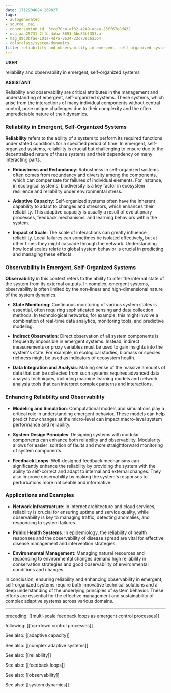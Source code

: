 ```yaml
---
date: 1712904084.269827
tags:
- autogenerated
- source__oai
- conversation_id__5cce70c4-af32-4249-acea-23ff67e8d432
- msg_aaa25731-2ffb-4aba-8651-6bc83bf353ca
- msg_d9c0bfae-101a-4d7a-8634-22c73ec6a3b4
- colorclass/system-dynamics
title: reliability and observability in emergent, self-organized systems
---
```


**USER**

reliability and observability in emergent, self-organized systems


**ASSISTANT**

Reliability and observability are critical attributes in the management and understanding of emergent, self-organized systems. These systems, which arise from the interactions of many individual components without central control, pose unique challenges due to their complexity and the often unpredictable nature of their dynamics.

### Reliability in Emergent, Self-Organized Systems

**Reliability** refers to the ability of a system to perform its required functions under stated conditions for a specified period of time. In emergent, self-organized systems, reliability is crucial but challenging to ensure due to the decentralized nature of these systems and their dependency on many interacting parts.

- **Robustness and Redundancy**: Robustness in self-organized systems often comes from redundancy and diversity among the components, which can compensate for failures of individual elements. For instance, in ecological systems, biodiversity is a key factor in ecosystem resilience and reliability under environmental stress.

- **Adaptive Capacity**: Self-organized systems often have the inherent capability to adapt to changes and stressors, which enhances their reliability. This adaptive capacity is usually a result of evolutionary processes, feedback mechanisms, and learning behaviors within the system.

- **Impact of Scale**: The scale of interactions can greatly influence reliability. Local failures can sometimes be isolated effectively, but at other times they might cascade through the network. Understanding how local scales relate to global system behavior is crucial in predicting and managing these effects.

### Observability in Emergent, Self-Organized Systems

**Observability** in this context refers to the ability to infer the internal state of the system from its external outputs. In complex, emergent systems, observability is often limited by the non-linear and high-dimensional nature of the system dynamics.

- **State Monitoring**: Continuous monitoring of various system states is essential, often requiring sophisticated sensing and data collection methods. In technological networks, for example, this might involve a combination of real-time data analytics, monitoring tools, and predictive modeling.

- **Indirect Observation**: Direct observation of all system components is frequently impossible in emergent systems. Instead, indirect measurements or proxy variables must be used to gain insights into the system's state. For example, in ecological studies, biomass or species richness might be used as indicators of ecosystem health.

- **Data Integration and Analysis**: Making sense of the massive amounts of data that can be collected from such systems requires advanced data analysis techniques, including machine learning models and network analysis tools that can interpret complex patterns and interactions.

### Enhancing Reliability and Observability

- **Modeling and Simulation**: Computational models and simulations play a critical role in understanding emergent behavior. These models can help predict how changes at the micro-level can impact macro-level system performance and reliability.

- **System Design Principles**: Designing systems with modular components can enhance both reliability and observability. Modularity allows for easier isolation of faults and more straightforward monitoring of system components.

- **Feedback Loops**: Well-designed feedback mechanisms can significantly enhance the reliability by providing the system with the ability to self-correct and adapt to internal and external changes. They also improve observability by making the system's responses to perturbations more noticeable and informative.

### Applications and Examples

- **Network Infrastructure**: In internet architecture and cloud services, reliability is crucial for ensuring uptime and service quality, while observability is key to managing traffic, detecting anomalies, and responding to system failures.

- **Public Health Systems**: In epidemiology, the reliability of health responses and the observability of disease spread are vital for effective disease management and intervention strategies.

- **Environmental Management**: Managing natural resources and responding to environmental changes demand high reliability in conservation strategies and good observability of environmental conditions and changes.

In conclusion, ensuring reliability and enhancing observability in emergent, self-organized systems require both innovative technical solutions and a deep understanding of the underlying principles of system behavior. These efforts are essential for the effective management and sustainability of complex adaptive systems across various domains.


---

preceding: [[multi-scale feedback loops as emergent control processes]]  


following: [[top-down control processes]]

See also: [[adaptive capacity]]


See also: [[complex adaptive systems]]


See also: [[reliability]]


See also: [[feedback loops]]


See also: [[observability]]


See also: [[system dynamics]]
